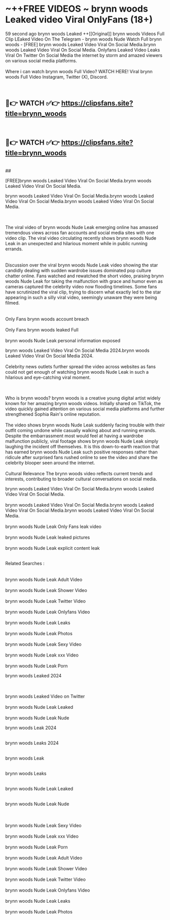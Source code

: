 # ~++FREE VIDEOS ~ brynn woods Leaked video Viral OnlyFans (18+)<br>


59 second ago brynn woods Leaked ++[[Original]] brynn woods Videos Full Clip LEaked Video On The Telegram  - brynn woods Nude  Watch Full brynn woods - [FREE] brynn woods Leaked Video Viral On Social Media.brynn woods Leaked Video Viral On Social Media.   Onlyfans Leaked Video Leaks Viral On Twitter On Social Media the internet by storm and amazed viewers on various social media platforms. <br><br>
Where i can watch brynn woods Full Video? WATCH HERE! Viral brynn woods Full Video Instagram, Twitter (X), Discord. <br>


 <br>

##  🔴👉 WATCH ✅👉  <a href="https://clipsfans.site?title=brynn_woods&ref=git">https://clipsfans.site?title=brynn_woods</a> <br>
  <br>

##  🔴👉 WATCH ✅👉  <a href="https://clipsfans.site?title=brynn_woods&ref=git">https://clipsfans.site?title=brynn_woods</a> <br>
  <br>
  ##



[FREE]brynn woods Leaked Video Viral On Social Media.brynn woods Leaked Video Viral On Social Media. <br>

brynn woods Leaked Video Viral On Social Media.brynn woods Leaked Video Viral On Social Media.brynn woods Leaked Video Viral On Social Media. <br>


  <br>

  <br>
The viral video of brynn woods Nude Leak emerging online has amassed tremendous views across fan accounts and social media sites with one video clip. The viral video circulating recently shows brynn woods Nude Leak in an unexpected and hilarious moment while in public running errands.<br>
<br>


<br>
Discussion over the viral brynn woods Nude Leak video showing the star candidly dealing with sudden wardrobe issues dominated pop culture chatter online. Fans watched and rewatched the short video, praising brynn woods Nude Leak for taking the malfunction with grace and humor even as cameras captured the celebrity video now flooding timelines. Some fans have scrutinized the viral clip, trying to discern what exactly led to the star appearing in such a silly viral video, seemingly unaware they were being filmed.<br>
<br>
<br> 
Only Fans brynn woods account breach<br>
<br>
Only Fans brynn woods leaked Full <br>
<br>
brynn woods Nude Leak personal information exposed<br>

brynn woods Leaked Video Viral On Social Media 2024.brynn woods Leaked Video Viral On Social Media 2024. <br>
<br>
Celebrity news outlets further spread the video across websites as fans could not get enough of watching brynn woods Nude Leak in such a hilarious and eye-catching viral moment.<br>
<br>

<br>
Who is brynn woods? brynn woods is a creative young digital artist widely known for her amazing brynn woods videos. Initially shared on TikTok, the video quickly gained attention on various social media platforms and further strengthened Sophia Rain's online reputation.<br>
<br>
The video shows brynn woods Nude Leak suddenly facing trouble with their outfit coming undone while casually walking about and running errands. Despite the embarrassment most would feel at having a wardrobe malfunction publicly, viral footage shows brynn woods Nude Leak simply laughing the incident off themselves. It is this down-to-earth reaction that has earned brynn woods Nude Leak such positive responses rather than ridicule after surprised fans rushed online to see the video and share the celebrity blooper seen around the internet.<br>
<br>
Cultural Relevance The brynn woods video reflects current trends and interests, contributing to broader cultural conversations on social media.<br>

brynn woods Leaked Video Viral On Social Media.brynn woods Leaked Video Viral On Social Media.<br>
<br>
brynn woods Leaked Video Viral On Social Media.brynn woods Leaked Video Viral On Social Media.brynn woods Leaked Video Viral On Social Media.<br>
<br>
brynn woods Nude Leak Only Fans leak video<br>
<br>
brynn woods Nude Leak leaked pictures<br>
<br>
brynn woods Nude Leak explicit content leak<br>


<br>
Related Searches :<br>
<br>

<br>
brynn woods Nude Leak Adult Video<br>
<br>
brynn woods Nude Leak Shower Video<br>
<br>
brynn woods Nude Leak Twitter Video<br>
<br>
brynn woods Nude Leak Onlyfans Video<br>
<br>
brynn woods Nude Leak Leaks<br>
<br>
brynn woods Nude Leak Photos<br>

<br>
brynn woods Nude Leak Sexy Video<br>
<br>
brynn woods Nude Leak xxx Video<br>
<br>
brynn woods Nude Leak Porn<br>

brynn woods  Leaked 2024 <br> <br>
<br>

brynn woods Leaked Video on Twitter <br>
<br>
brynn woods Nude Leak Leaked<br>
<br>
brynn woods Nude Leak Nude<br>


brynn woods  Leak 2024 <br> <br>



brynn woods  Leaks 2024 <br> <br>



 
brynn woods  Leak<br> <br>



brynn woods  Leaks<br> <br>


brynn woods Nude Leak Leaked<br> <br>

brynn woods Nude Leak Nude<br> <br>
<br> <br>
brynn woods Nude Leak Sexy Video
<br> <br>
brynn woods Nude Leak xxx Video
<br> <br>
brynn woods Nude Leak Porn
<br> <br>
brynn woods Nude Leak Adult Video
<br> <br>
brynn woods Nude Leak Shower Video
<br> <br>
brynn woods Nude Leak Twitter Video
<br> <br>
brynn woods Nude Leak Onlyfans Video
<br> <br>
brynn woods Nude Leak Leaks
<br> <br>
brynn woods Nude Leak Photos






</p>




 



</p>










